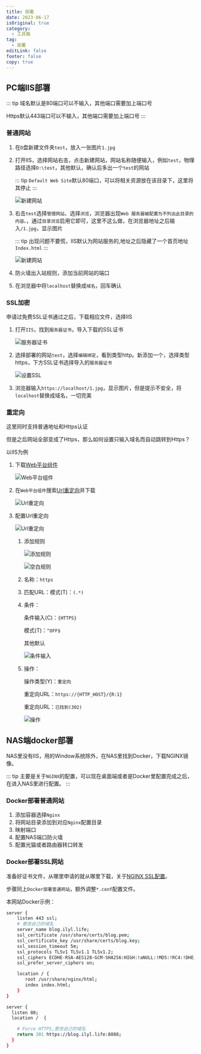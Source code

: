 ```yaml
---
title: 部署
date: 2023-06-17
isOriginal: true
category:
  - 工具箱
tag:
  - 部署
editLink: false
footer: false
copy: true
---
```


## PC端IIS部署

::: tip
域名默认是80端口可以不输入，其他端口需要加上端口号

Https默认443端口可以不输入，其他端口需要加上端口号
:::

### 普通网站

1. 在`D`盘新建文件夹`test`，放入一张图片`1.jpg`

2. 打开IIS，选择网站右击，点击新建网站，网站名称随便输入，例如`test`，物理路径选择`D:\test`，其他默认，确认后多出一个`test`的网站

    ::: tip
    `Default Web Site`默认80端口，可以将相关资源放在该目录下，这里将其停止
    :::

    ![新建网站](https://nas.ilyl.life:8092/network/iis1.png)

3. 右击`test`选择`管理网站`、选择`浏览`，浏览器出现`Web 服务器被配置为不列出此目录的内容。`，通过`目录浏览`启用它即可，这里不这么做，在浏览器地址之后输入`/1.jpg`，显示图片

    ::: tip
    出现问题不要慌，IIS默认为网站服务的,地址之后隐藏了一个首页地址`Index.html`
    :::

    ![新建网站](https://nas.ilyl.life:8092/network/iis2.png)

4. 防火墙出入站规则，添加当前网站的端口

5. 在浏览器中将`localhost`替换成`域名`，回车确认

### SSL加密

申请过免费SSL证书通过之后，下载相应文件，选择IIS

1. 打开`IIS`，找到`服务器证书`，导入下载的SSL证书

    ![服务器证书](https://nas.ilyl.life:8092/network/iis3.png)

2. 选择部署的网站`test`，选择`编辑绑定`，看到类型http。新添加一个，选择类型https，下方SSL证书选择导入的`服务器证书`

    ![设置SSL](https://nas.ilyl.life:8092/network/iis4.png)

3. 浏览器输入`https://localhost/1.jpg`，显示图片，但是提示不安全，将`localhost`替换成域名，一切完美

### 重定向

这里同时支持普通地址和Https认证

但是之后网站全部变成了Https，那么如何设置只输入域名而自动跳转到Https？

以IIS为例

1. 下载[Web平台组件](https://learn.microsoft.com/en-us/iis/install/web-platform-installer/web-platform-installer-v4-command-line-webpicmdexe-rtw-release)

    ![Web平台组件](https://nas.ilyl.life:8092/network/iis5.png)

2. 在`Web平台组件`搜索[Url重定向](https://www.iis.net/downloads/microsoft/url-rewrite)并下载

    ![Url重定向](https://nas.ilyl.life:8092/network/iis6.png)

3. 配置Url重定向

    ![Url重定向](https://nas.ilyl.life:8092/network/iis11.png)

    1. 添加规则

        ![添加规则](https://nas.ilyl.life:8092/network/iis7.png)

        ![空白规则](https://nas.ilyl.life:8092/network/iis8.png)

    2. 名称：`https`
    3. 匹配URL：模式(T)：`(.*)`
    4. 条件：

        条件输入(C)：`{HTTPS}`

        模式(T)：`^OFF$`

        其他默认

        ![条件输入](https://nas.ilyl.life:8092/network/iis9.png)

    5. 操作：

        操作类型(Y)：`重定向`

        重定向URL：`https://{HTTP_HOST}/{R:1}`

        重定向URL：`已找到(302)`

        ![操作](https://nas.ilyl.life:8092/network/iis10.png)

## NAS端docker部署

NAS里没有IIS，用的Window系统除外，在NAS里找到Docker，下载NGINX镜像。

::: tip
主要是关于`NGINX`的配置，可以现在桌面端或者是Docker里配置完成之后，在进入NAS里进行配置。
:::

### Docker部署普通网站

1. 添加容器选择`Nginx`
2. 将网站目录添加到对应`Nginx`配置目录
3. 映射端口
4. 配置NAS端口防火墙
5. 配置光猫或者路由器转口转发

### Docker部署SSL网站

准备好证书文件，从哪里申请的就从哪里下载，关于[NGINX SSL配置](https://nginx.org/en/docs/http/ngx_http_ssl_module.html)。

步骤同上`Docker部署普通网站`，额外调整`*.conf`配置文件。

本网站Docker示例：

```bash
server {
    listen 443 ssl; 
    # 更改自己的域名
    server_name blog.ilyl.life;  
    ssl_certificate /usr/share/certs/blog.pem;
    ssl_certificate_key /usr/share/certs/blog.key;
    ssl_session_timeout 5m;
    ssl_protocols TLSv1 TLSv1.1 TLSv1.2;
    ssl_ciphers ECDHE-RSA-AES128-GCM-SHA256:HIGH:!aNULL:!MD5:!RC4:!DHE;
    ssl_prefer_server_ciphers on;

    location / {
       root /usr/share/nginx/html;
       index index.html;
    }
}

server {
  listen 80;
  location /  {

    # Force HTTPS,更改自己的域名
    return 301 https://blog.ilyl.life:8088;
  }
}
```
